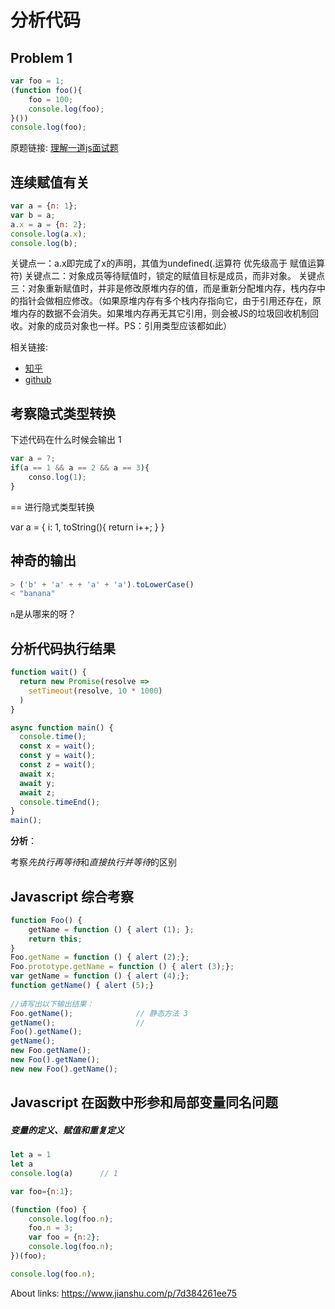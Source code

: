 # 分析代码

## Problem 1

```js
var foo = 1;
(function foo(){
    foo = 100;
    console.log(foo);
}())
console.log(foo);
```

原题链接: [理解一道js面试题](https://juejin.im/post/5cb75f56f265da03b11f2fe7?utm_source=gold_browser_extension)



## 连续赋值有关

```js
var a = {n: 1};
var b = a;
a.x = a = {n: 2};
console.log(a.x);
console.log(b);
```

关键点一：a.x即完成了x的声明，其值为undefined(.运算符 优先级高于 赋值运算符)
关键点二：对象成员等待赋值时，锁定的赋值目标是成员，而非对象。
关键点三：对象重新赋值时，并非是修改原堆内存的值，而是重新分配堆内存，栈内存中的指针会做相应修改。（如果原堆内存有多个栈内存指向它，由于引用还存在，原堆内存的数据不会消失。如果堆内存再无其它引用，则会被JS的垃圾回收机制回收。对象的成员对象也一样。PS：引用类型应该都如此）


相关链接: 
+ [知乎](https://www.zhihu.com/question/41220520)
+ [github]()



## 考察隐式类型转换

下述代码在什么时候会输出 1

```js
var a = ?;
if(a == 1 && a == 2 && a == 3){
 	conso.log(1);
}
```

== 进行隐式类型转换

var a = {
    i: 1,
    toString(){
        return i++;
    }
}



## 神奇的输出

```JavaScript
> ('b' + 'a' + + 'a' + 'a').toLowerCase()
< "banana"
```

`n`是从哪来的呀？





## 分析代码执行结果

```JavaScript
function wait() {
  return new Promise(resolve =>
  	setTimeout(resolve, 10 * 1000)
  )
}

async function main() {
  console.time();
  const x = wait();
  const y = wait();
  const z = wait();
  await x;
  await y;
  await z;
  console.timeEnd();
}
main();
```

**分析**：

考察*先执行再等待*和*直接执行并等待*的区别



## Javascript 综合考察

```javascript
function Foo() {
    getName = function () { alert (1); };
    return this;
}
Foo.getName = function () { alert (2);};
Foo.prototype.getName = function () { alert (3);};
var getName = function () { alert (4);};
function getName() { alert (5);}
 
//请写出以下输出结果：
Foo.getName();				// 静态方法 3
getName();					// 
Foo().getName();
getName();
new Foo.getName();
new Foo().getName();
new new Foo().getName();
```



## Javascript 在函数中形参和局部变量同名问题

##### 变量的定义、赋值和重复定义

```JavaScript
let a = 1
let a 
console.log(a)		// 1
```



```javascript
var foo={n:1};

(function (foo) {
    console.log(foo.n);
    foo.n = 3;
    var foo = {n:2};
    console.log(foo.n);
})(foo);

console.log(foo.n);
```



About links: https://www.jianshu.com/p/7d384261ee75



